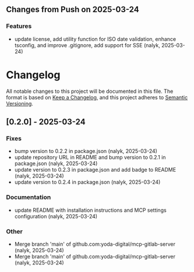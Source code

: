 ## Changes from Push on 2025-03-24

### Features
* update license, add utility function for ISO date validation, enhance tsconfig, and improve .gitignore, add support for SSE (nalyk, 2025-03-24)
# Changelog
All notable changes to this project will be documented in this file.
The format is based on [Keep a Changelog](https://keepachangelog.com/en/1.0.0/),
and this project adheres to [Semantic Versioning](https://semver.org/spec/v2.0.0.html).
## [0.2.0] - 2025-03-24

### Fixes
* bump version to 0.2.2 in package.json (nalyk, 2025-03-24)
* update repository URL in README and bump version to 0.2.1 in package.json (nalyk, 2025-03-24)
* update version to 0.2.3 in package.json and add badge to README (nalyk, 2025-03-24)
* update version to 0.2.4 in package.json (nalyk, 2025-03-24)

### Documentation
* update README with installation instructions and MCP settings configuration (nalyk, 2025-03-24)

### Other
* Merge branch 'main' of github.com:yoda-digital/mcp-gitlab-server (nalyk, 2025-03-24)
* Merge branch 'main' of github.com:yoda-digital/mcp-gitlab-server (nalyk, 2025-03-24)


